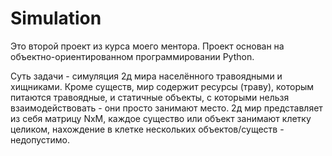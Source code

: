 # Simulation
Это второй проект из курса моего ментора.
Проект основан на объектно-ориентированном программировании Python.

Суть задачи - симуляция 2д мира населённого травоядными и хищниками. Кроме
существ, мир содержит ресурсы (траву), которым питаются травоядные, и
статичные объекты, с которыми нельзя взаимодействовать - они просто занимают
место.
2д мир представляет из себя матрицу NxM, каждое существо или объект
занимают клетку целиком, нахождение в клетке нескольких объектов/существ -
недопустимо.
